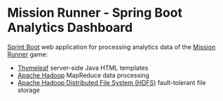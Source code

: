 # Mission Runner - Spring Boot Analytics Dashboard

[Sprint Boot](https://spring.io/projects/spring-boot) web application for processing analytics data of the [Mission Runner](https://github.com/npruehs/mission-runner) game:

* [Thymeleaf](https://www.thymeleaf.org/) server-side Java HTML templates
* [Apache Hadoop](https://hadoop.apache.org/) MapReduce data processing 
* [Apache Hadoop Distributed File System (HDFS)](https://hadoop.apache.org/docs/r1.2.1/hdfs_user_guide.html) fault-tolerant file storage
